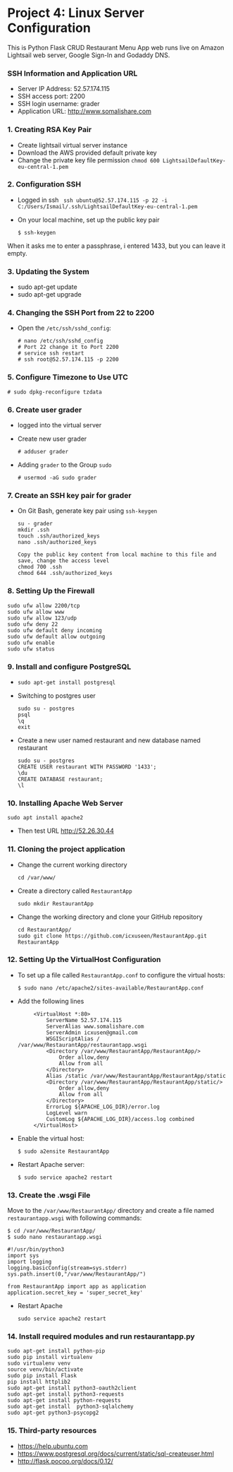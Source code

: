 # Project 4: Linux Server Configuration

This is Python Flask CRUD Restaurant Menu App web runs live on Amazon Lightsail web server, Google Sign-In and Godaddy DNS.

### SSH Information and Application URL

- Server IP Address: 52.57.174.115
- SSH access port: 2200
- SSH login username: grader
- Application URL: http://www.somalishare.com




### 1. Creating RSA Key Pair

- Create lightsail virtual server instance
- Download the AWS provided default private key
- Change the private key file permission `chmod 600 LightsailDefaultKey-eu-central-1.pem`

### 2. Configuration SSH

- Logged in ssh ` ssh ubuntu@52.57.174.115 -p 22 -i C:/Users/Ismail/.ssh/LightsailDefaultKey-eu-central-1.pem`
- On your local machine, set up the public key pair

   ```Open Git Bash then type
   $ ssh-keygen
  ```
When it asks me to enter a passphrase, i entered 1433, but you can  leave it empty.


### 3. Updating the System

- sudo apt-get update
- sudo apt-get upgrade

### 4. Changing the SSH Port from 22 to 2200

- Open the `/etc/ssh/sshd_config`:
	
   ```
   # nano /etc/ssh/sshd_config
   # Port 22 change it to Port 2200
   # service ssh restart
   # ssh root@52.57.174.115 -p 2200
   ```

### 5. Configure Timezone to Use UTC

```
# sudo dpkg-reconfigure tzdata
```

### 6. Create user grader
- logged into the virtual server
- Create new user grader

	```
	# adduser grader
	```

- Adding `grader` to the Group `sudo`

	```
	# usermod -aG sudo grader
	```

### 7. Create an SSH key pair for grader

- On Git Bash, generate key pair using `ssh-keygen`

	```
    su - grader
    mkdir .ssh
    touch .ssh/authorized_keys
    nano .ssh/authorized_keys

    Copy the public key content from local machine to this file and save, change the access level
    chmod 700 .ssh
    chmod 644 .ssh/authorized_keys
    ```
### 8. Setting Up the Firewall

```
sudo ufw allow 2200/tcp
sudo ufw allow www
sudo ufw allow 123/udp
sudo ufw deny 22
sudo ufw default deny incoming
sudo ufw default allow outgoing
sudo ufw enable
sudo ufw status
```
### 9. Install and configure PostgreSQL

- `sudo apt-get install postgresql`
- Switching to postgres user
    
	```
    sudo su - postgres
    psql
    \q
    exit
    ```
- Create a new user named restaurant and new database named restaurant
    ```
    sudo su - postgres
    CREATE USER restaurant WITH PASSWORD '1433';
    \du
    CREATE DATABASE restaurant;
    \l
    ```

### 10. Installing Apache Web Server

```
sudo apt install apache2
```
- Then test URL http://52.26.30.44 

### 11. Cloning the project application

- Change the current working directory

   ```
   cd /var/www/
   ```
   
- Create a directory called `RestaurantApp`

   ```
   sudo mkdir RestaurantApp
   ```

- Change the working directory and clone your GitHub repository

	```
	cd RestaurantApp/
	sudo git clone https://github.com/icxuseen/RestaurantApp.git RestaurantApp
	```

### 12. Setting Up the VirtualHost Configuration

- To set up a file called `RestaurantApp.conf` to configure the virtual hosts:

   ```
   $ sudo nano /etc/apache2/sites-available/RestaurantApp.conf
   ```

- Add the following lines

   ```
        <VirtualHost *:80>
			ServerName 52.57.174.115
			ServerAlias www.somalishare.com
			ServerAdmin icxusen@gmail.com
			WSGIScriptAlias / /var/www/RestaurantApp/restaurantapp.wsgi
			<Directory /var/www/RestaurantApp/RestaurantApp/>
				Order allow,deny
				Allow from all
			</Directory>
			Alias /static /var/www/RestaurantApp/RestaurantApp/static
			<Directory /var/www/RestaurantApp/RestaurantApp/static/>
				Order allow,deny
				Allow from all
			</Directory>
			ErrorLog ${APACHE_LOG_DIR}/error.log
			LogLevel warn
			CustomLog ${APACHE_LOG_DIR}/access.log combined
        </VirtualHost>

   ```
   
- Enable the virtual host:

   ```
   $ sudo a2ensite RestaurantApp
   ```

- Restart Apache server:

   ```
   $ sudo service apache2 restart
   ```

### 13. Create the .wsgi File

   Move to the `/var/www/RestaurantApp/` directory and create a file named `restaurantapp.wsgi` with following commands:

   ```
   $ cd /var/www/RestaurantApp/
   $ sudo nano restaurantapp.wsgi
   ```

```
#!/usr/bin/python3
import sys
import logging
logging.basicConfig(stream=sys.stderr)
sys.path.insert(0,"/var/www/RestaurantApp/")

from RestaurantApp import app as application
application.secret_key = 'super_secret_key'
```
	
- Restart Apache

	```
	sudo service apache2 restart
	```

### 14. Install required modules and run restaurantapp.py


```
sudo apt-get install python-pip
sudo pip install virtualenv
sudo virtualenv venv
source venv/bin/activate
sudo pip install Flask
pip install httplib2
sudo apt-get install python3-oauth2client
sudo apt-get install python3-requests
sudo apt-get install python-requests
sudo apt-get install  python3-sqlalchemy
sudo apt-get python3-psycopg2
```

### 15. Third-party resources 

- https://help.ubuntu.com
- https://www.postgresql.org/docs/current/static/sql-createuser.html</br>
- http://flask.pocoo.org/docs/0.12/


